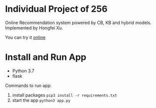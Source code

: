 # Individual Project of 256

Online Recommendation system powered by CB, KB and hybrid models.
Implemented by Hongfei Xu.

You can try it [online](https://xu256indiv.herokuapp.com/)

# Install and Run App
* Python 3.7
* flask

Commands to run app: 
1. install packages
`pip3 install -r requirements.txt`
2. start the app 
`python3 app.py`
